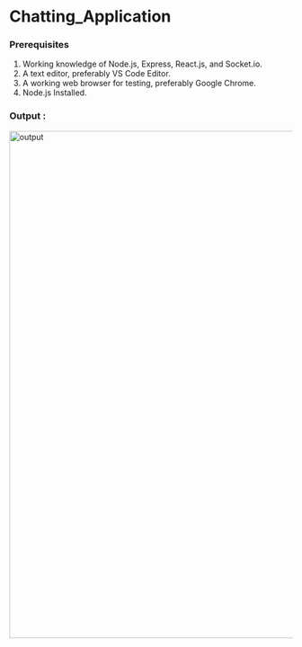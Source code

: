 # Chatting_Application

### Prerequisites
1. Working knowledge of Node.js, Express, React.js, and Socket.io.
2. A text editor, preferably VS Code Editor.
3. A working web browser for testing, preferably Google Chrome.
4. Node.js Installed.


### Output :
<img width="903" alt="output" src="https://user-images.githubusercontent.com/89015502/209989724-fd0b48fc-0ee3-4af3-8cb4-87aa38aa399d.png">

